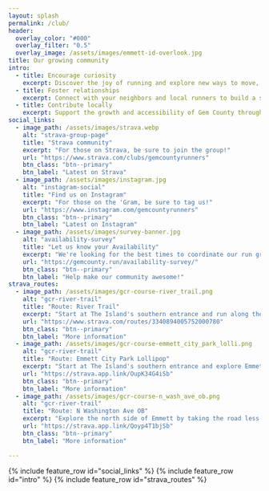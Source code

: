 ```yaml
---
layout: splash
permalink: /club/
header:
  overlay_color: "#000"
  overlay_filter: "0.5"
  overlay_image: /assets/images/emmett-id-overlook.jpg
title: Our growing community
intro:
  - title: Encourage curiosity
    excerpt: Discover the joy of running and explore new ways to move, no matter your level.
  - title: Foster relationships
    excerpt: Connect with your neighbors and local runners to build a stronger, more supportive community.
  - title: Contribute locally
    excerpt: Support the growth and accessibility of Gem County through our running activities and community involvement.
social_links:
  - image_path: /assets/images/strava.webp
    alt: "strava-group-page"
    title: "Strava community"
    excerpt: "For those on Strava, be sure to join the group!"
    url: "https://www.strava.com/clubs/gemcountyrunners"
    btn_class: "btn--primary"
    btn_label: "Latest on Strava"
  - image_path: /assets/images/instagram.jpg
    alt: "instagram-social"
    title: "Find us on Instagram"
    excerpt: "For those on the 'Gram, be sure to tag us!"
    url: "https://www.instagram.com/gemcountyrunners"
    btn_class: "btn--primary"
    btn_label: "Latest on Instagram"
  - image_path: /assets/images/survey-banner.jpg
    alt: "availability-survey"
    title: "Let us know your Availability"
    excerpt: "We're looking for the best times to coordinate our run group"
    url: "https://gemcounty.run/availability-survey/"
    btn_class: "btn--primary"
    btn_label: "Help make our community awesome!"
strava_routes:
  - image_path: /assets/images/gcr-course-river_trail.png
    alt: "gcr-river-trail"
    title: "Route: River Trail"
    excerpt: "Start at The Island's southern entrance and run along the Payette River."
    url: "https://www.strava.com/routes/3340894005752000780"
    btn_class: "btn--primary"
    btn_label: "More information"
  - image_path: /assets/images/gcr-course-emmett_city_park_lolli.png
    alt: "gcr-river-trail"
    title: "Route: Emmett City Park Lollipop"
    excerpt: "Start at The Island's southern entrance and explore Emmett's city center."
    url: "https://strava.app.link/OupK34G4iSb"
    btn_class: "btn--primary"
    btn_label: "More information"
  - image_path: /assets/images/gcr-course-n_wash_ave_ob.png
    alt: "gcr-river-trail"
    title: "Route: N Washington Ave OB"
    excerpt: "Explore the north side of Emmett by taking the road less traveled."
    url: "https://strava.app.link/Qoyp4T1bjSb"
    btn_class: "btn--primary"
    btn_label: "More information"

---
```


{% include feature_row id="social_links" %}
{% include feature_row id="intro" %}
{% include feature_row id="strava_routes" %}
